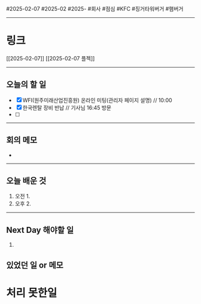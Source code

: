 #2025-02-07 #2025-02 #2025- 
#회사 #점심 #KFC #징거타워버거 #햄버거

------
# 링크 
[[2025-02-07]] [[2025-02-07 플젝]]

---
## 오늘의 할 일
- [x] WFI(원주미래산업진흥원) 온라인 미팅(관리자 페이지 설명) // 10:00
- [x] 한국렌탈 장비 반납 // 기사님 16:45 방문
- [ ] 
---
## 회의 메모
- 
---
## 오늘 배운 것
1. 오전
    1. 
2. 오후
    2. 
---
## Next Day 해야할 일
1. 


## 있었던 일 or 메모


# 처리 못한일